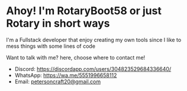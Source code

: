 <h1>Ahoy! I'm RotaryBoot58 or just Rotary in short ways</h1>
<div>
    I'm a Fullstack developer that enjoy creating my own tools since I like to mess things with some lines of code
</div>

Want to talk with me? here, choose where to contact me!
 - Discord: https://discordapp.com/users/304823529684336640/
 - WhatsApp: https://wa.me/5551996658112
 - Email: petersoncraft20@gmail.com

